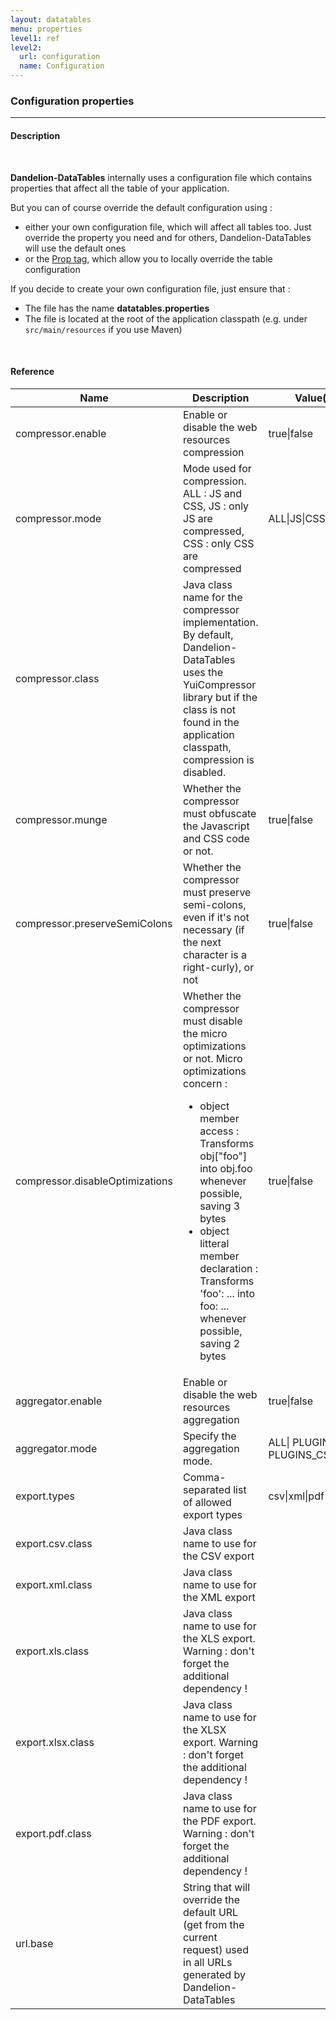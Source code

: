 ```yaml
---
layout: datatables
menu: properties
level1: ref
level2:
  url: configuration
  name: Configuration
---
```


### Configuration properties
<hr />

#### Description
<br />

**Dandelion-DataTables** internally uses a configuration file which contains properties that affect all the table of your application.

But you can of course override the default configuration using :

 * either your own configuration file, which will affect all tables too. Just override the property you need and for others, Dandelion-DataTables will use the default ones
 * or the [Prop tag](./ref-taglib/tagprop.html), which allow you to locally override the table configuration

If you decide to create your own configuration file, just ensure that :
 
 * The file has the name <strong>datatables.properties</strong>
 * The file is located at the root of the application classpath (e.g. under `src/main/resources` if you use Maven)

<br />
<h4>Reference</h4>

<table id="tableReference" class="table table-striped table-bordered">
  <thead>
    <tr>
      <th>Name</th>
      <th>Description</th>
      <th>Value(s)</th>
      <th>Default</th>
    </tr>
  </thead>
  <tbody>
  <tr>
    <td>compressor.enable</td>
    <td>Enable or disable the web resources compression</td>
    <td>true|false</td>
    <td>false</td>
  </tr>
  <tr>
    <td>compressor.mode</td>
    <td>Mode used for compression. ALL : JS and CSS, JS : only JS are compressed, CSS : only CSS are compressed</td>
    <td>ALL|JS|CSS</td>
    <td>ALL</td>
  </tr>
  <tr>
    <td>compressor.class</td>
    <td>Java class name for the compressor implementation. By default, Dandelion-DataTables uses the YuiCompressor library but if the class is not found in the application classpath, compression is disabled.</td>
    <td></td>
    <td style="font-size: 12px;">com.github.dandelion.datatables.extras.compression.YuiResourceCompressor</td>
  </tr>
  <tr>
    <td>compressor.munge</td>
    <td>Whether the compressor must obfuscate the Javascript and CSS code or not.</td>
    <td>true|false</td>
    <td>true</td>
  </tr>
  <tr>
    <td>compressor.preserveSemiColons</td>
    <td>Whether the compressor must preserve semi-colons, even if it's not necessary (if the next character is a right-curly), or not</td>
    <td>true|false</td>
    <td>false</td>
  </tr>
  <tr>
    <td>compressor.disableOptimizations</td>
    <td>Whether the compressor must disable the micro optimizations or not. Micro optimizations concern : <ul>
	 <li>object member access : Transforms obj["foo"] into obj.foo whenever
	 possible, saving 3 bytes</li>
	 <li>object litteral member declaration : Transforms 'foo': ... into foo:
	 ... whenever possible, saving 2 bytes</li>
	 </ul></td>
    <td>true|false</td>
    <td>false</td>
  </tr>
  <tr>
    <td>aggregator.enable</td>
    <td>Enable or disable the web resources aggregation</td>
    <td>true|false</td>
    <td>false</td>
  </tr>
  <tr>
    <td>aggregator.mode</td>
    <td>Specify the aggregation mode.</td>
    <td>ALL|
    PLUGINS_JS|
    PLUGINS_CSS</td>
    <td>ALL</td>
  </tr>
  <tr>
    <td>export.types</td>
    <td>Comma-separated list of allowed export types</td>
    <td>csv|xml|pdf|xls|xlsx</td>
    <td>xml,csv,pdf,xls,xlsx</td>
  </tr>
  <tr>
    <td>export.csv.class</td>
    <td>Java class name to use for the CSV export</td>
    <td></td>
    <td style="font-size: 12px;">com.github.dandelion.datatables.core.export.CsvExport</td>
  </tr>
  <tr>
    <td>export.xml.class</td>
    <td>Java class name to use for the XML export</td>
    <td></td>
    <td style="font-size: 12px;">com.github.dandelion.datatables.core.export.XmlExport</td>
  </tr>
  <tr>
    <td>export.xls.class</td>
    <td>Java class name to use for the XLS export.  <span class="label label-warning">Warning :</span> don't forget the additional dependency !</td>
    <td></td>
    <td style="font-size: 12px;">com.github.dandelion.datatables.extras.export.poi.XlsExport</td>
  </tr>
  <tr>
    <td>export.xlsx.class</td>
    <td>Java class name to use for the XLSX export.  <span class="label label-warning">Warning :</span> don't forget the additional dependency !</td>
    <td></td>
    <td style="font-size: 12px;">com.github.dandelion.datatables.extras.export.poi.XlsxExport</td>
  </tr>
  <tr>
    <td>export.pdf.class</td>
    <td>Java class name to use for the PDF export. <span class="label label-warning">Warning :</span> don't forget the additional dependency !</td>
    <td></td>
    <td style="font-size: 12px;">com.github.dandelion.datatables.extras.export.itext.PdfExport</td>
  </tr>
  <tr>
    <td>url.base</td>
    <td>String that will override the default URL (get from the current request) used in all URLs generated by Dandelion-DataTables</td>
    <td></td>
    <td></td>
  </tr>
  </tbody>
</table>

<link rel="stylesheet" href="//ajax.aspnetcdn.com/ajax/jquery.dataTables/1.9.4/css/jquery.dataTables.css" />
<script src="http://ajax.aspnetcdn.com/ajax/jquery.dataTables/1.9.4/jquery.dataTables.min.js">
</script>
<script src="/assets/js/site_reference.js">
</script>